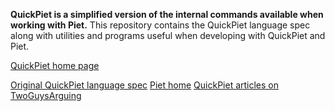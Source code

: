 __QuickPiet is a simplified version of the internal commands available when working with Piet.__
This repository contains the QuickPiet language spec along with utilities and programs useful when developing with QuickPiet and Piet.

[QuickPiet home page](http://benjaminplee.github.com/QuickPiet)

[Original QuickPiet language spec](http://gist.github.com/332040)
[Piet home](http://www.dangermouse.net/esoteric/piet.html)
[QuickPiet articles on TwoGuysArguing](http://twoguysarguing.wordpress.com/tag/quickpiet/)
